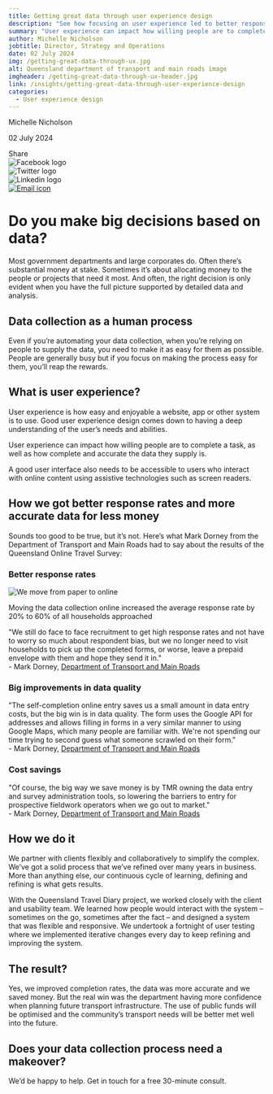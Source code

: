 ```yaml
---
title: Getting great data through user experience design
description: "See how focusing on user experience led to better response rates, more accurate data and cost savings in our online travel survey project."
summary: "User experience can impact how willing people are to complete a task, as well as how complete and accurate the data they supply is."
author: Michelle Nicholson
jobtitle: Director, Strategy and Operations
date: 02 July 2024
img: /getting-great-data-through-ux.jpg
alt: Queensland department of transport and main roads image
imgheader: /getting-great-data-through-ux-header.jpg
link: /insights/getting-great-data-through-user-experience-design
categories: 
  - User experience design
---
```


<div class="grid grid-cols-12">

<div class="col-span-12 lg:col-span-3 blog-sidebar">
<div class="mt-2 blog-sidebar-author ">

Michelle Nicholson

<time datetime="2024-07-02">02 July 2024</time>

</div>
<div class="grid grid-cols-4">
<!---Remove 'hidden' from div below to show social media icons--->
<div class="grid hidden grid-cols-5 col-span-3 lg:col-span-4 blog-social-media justify-items-start lg:justify-items-center">
<div class="col-span-1">
Share
</div>

<div class="col-span-1">
<img class="h-4" src="/Facebook.svg" alt="Facebook logo" />
</div>

<div class="col-span-1">
<img class="h-4" src="/Twitter.svg" alt="Twitter logo" />
</div>

<div class="col-span-1">
<img class="h-4" src="/Linkedin.svg" alt="Linkedin logo" />
</div>

<div class="col-span-1">
<a href="mailto:info@logicly.com.au">
<img class="h-4" src="/Email.svg" alt="Email icon" />
</a>
</div>

</div>
</div>
</div>


<div class="col-span-12 lg:col-span-9 lg:col-start-4 lg:pl-6 blog-text">
<div>

# Do you make big decisions based on data?
Most government departments and large corporates do. Often there’s substantial money at stake. Sometimes it’s about allocating money to the people or projects that need it most. And often, the right decision is only evident when you have the full picture supported by detailed data and analysis.

## Data collection as a human process
Even if you’re automating your data collection, when you’re relying on people to supply the data, you need to make it as easy for them as possible. People are generally busy but if you focus on making the process easy for them, you’ll reap the rewards.

## What is user experience?
User experience is how easy and enjoyable a website, app or other system is to use. Good user experience design comes down to having a deep understanding of the user’s needs and abilities.

User experience can impact how willing people are to complete a task, as well as how complete and accurate the data they supply is.

A good user interface also needs to be accessible to users who interact with online content using assistive technologies such as screen readers.

## How we got better response rates and more accurate data for less money
Sounds too good to be true, but it’s not. Here’s what Mark Dorney from the Department of Transport and Main Roads had to say about the results of the <NuxtLink to="/projects/?article=1&tab=1">Queensland Online Travel Survey</NuxtLink>:

### Better response rates

![We move from paper to online](/We-move-from-paper-to-online.svg)

<div class=" text-center -mt-0 mb-4 sm:px-4 xl:px-10">
<span class="text-sm font-semibold text-logiclytheme2">Moving the data collection online increased the average response rate by 20% to 60% of all households approached</span>
</div>

<span class="m-2">"We still do face to face recruitment to get high response rates and not have to worry so much about respondent bias, but we no longer need to visit households to pick up the completed forms, or worse, leave a prepaid envelope with them and hope they send it in."</span> <br><span class="text-sm italic">- Mark Dorney, <a href="https://www.tmr.qld.gov.au/">Department of Transport and Main Roads</a> </span>

### Big improvements in data quality
<span class="m-2">"The self-completion online entry saves us a small amount in data entry costs, but the big win is in data quality. The form uses the Google API for addresses and allows filling in forms in a very similar manner to using Google Maps, which many people are familiar with. We're not spending our time trying to second guess what someone scrawled on their form."</span> <br><span class="text-sm italic">- Mark Dorney, <a href="https://www.tmr.qld.gov.au/">Department of Transport and Main Roads</a> </span></span>

### Cost savings
<span class="m-2">"Of course, the big way we save money is by TMR owning the data entry and survey administration tools, so lowering the barriers to entry for prospective fieldwork operators when we go out to market."</span> <br><span class="text-sm italic">- Mark Dorney, <a href="https://www.tmr.qld.gov.au/">Department of Transport and Main Roads</a> </span></span>

## How we do it
We partner with clients flexibly and collaboratively to simplify the complex. We’ve got a <NuxtLink to="/howwework/">solid process</NuxtLink> that we’ve refined over many years in business. More than anything else, our continuous cycle of learning, defining and refining is what gets results.

With the Queensland Travel Diary project, we worked closely with the client and usability team. We learned how people would interact with the system – sometimes on the go, sometimes after the fact – and designed a system that was flexible and responsive. We undertook a fortnight of user testing where we implemented iterative changes every day to keep refining and improving the system.

## The result?
Yes, we improved completion rates, the data was more accurate and we saved money. But the real win was the department having more confidence when planning future transport infrastructure. The use of public funds will be optimised and the community’s transport needs will be better met well into the future.

## Does your data collection process need a makeover?
We’d be happy to help. <NuxtLink to="/contactus">Get in touch</NuxtLink> for a free 30-minute consult.

</div>
</div>

</div>
